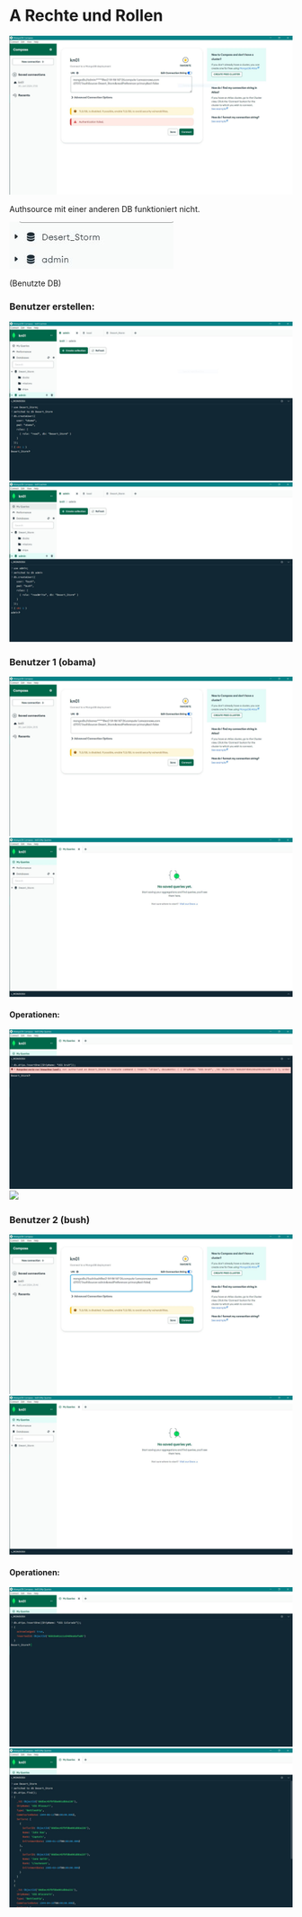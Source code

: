 # A Rechte und Rollen

![](1_authsoure.JPG)

Authsource mit einer anderen DB funktioniert nicht.

![](1_authsoureDB.JPG)

(Benutzte DB)

### Benutzer erstellen:
![](2_createuser1.JPG)
![](2_createuser2.JPG)



### Benutzer 1 (obama)
![](3_connectionString1.JPG)
![](3_user1overview.JPG)

#### Operationen: 
![](3_insert.JPG)
![](3.querry.JPG)

### Benutzer 2 (bush)
![](4_connectionString2.JPG)
![](4_user2overview.JPG)

#### Operationen:
![](4_insert.JPG)
![](4_querry.JPG)

